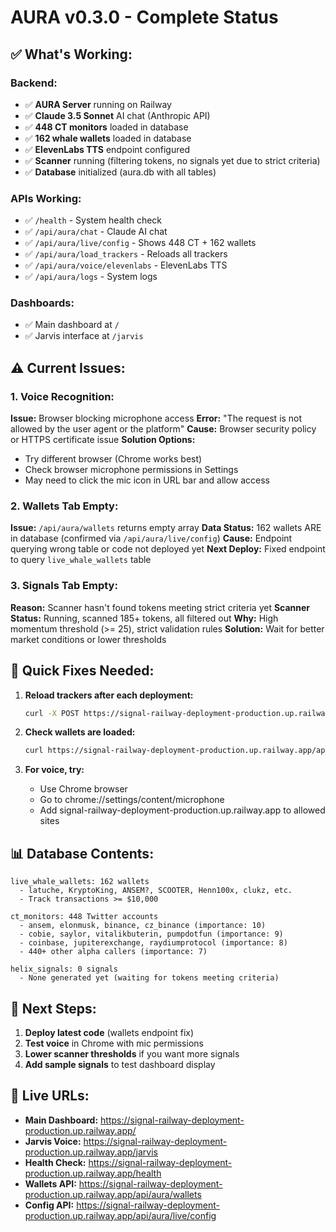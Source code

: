 # AURA v0.3.0 - Complete Status

## ✅ What's Working:

### Backend:
- ✅ **AURA Server** running on Railway
- ✅ **Claude 3.5 Sonnet** AI chat (Anthropic API)
- ✅ **448 CT monitors** loaded in database
- ✅ **162 whale wallets** loaded in database
- ✅ **ElevenLabs TTS** endpoint configured
- ✅ **Scanner** running (filtering tokens, no signals yet due to strict criteria)
- ✅ **Database** initialized (aura.db with all tables)

### APIs Working:
- ✅ `/health` - System health check
- ✅ `/api/aura/chat` - Claude AI chat
- ✅ `/api/aura/live/config` - Shows 448 CT + 162 wallets
- ✅ `/api/aura/load_trackers` - Reloads all trackers
- ✅ `/api/aura/voice/elevenlabs` - ElevenLabs TTS
- ✅ `/api/aura/logs` - System logs

### Dashboards:
- ✅ Main dashboard at `/`
- ✅ Jarvis interface at `/jarvis`

## ⚠️ Current Issues:

### 1. Voice Recognition:
**Issue:** Browser blocking microphone access
**Error:** "The request is not allowed by the user agent or the platform"
**Cause:** Browser security policy or HTTPS certificate issue
**Solution Options:**
- Try different browser (Chrome works best)
- Check browser microphone permissions in Settings
- May need to click the mic icon in URL bar and allow access

### 2. Wallets Tab Empty:
**Issue:** `/api/aura/wallets` returns empty array
**Data Status:** 162 wallets ARE in database (confirmed via `/api/aura/live/config`)
**Cause:** Endpoint querying wrong table or code not deployed yet
**Next Deploy:** Fixed endpoint to query `live_whale_wallets` table

### 3. Signals Tab Empty:
**Reason:** Scanner hasn't found tokens meeting strict criteria yet
**Scanner Status:** Running, scanned 185+ tokens, all filtered out
**Why:** High momentum threshold (>= 25), strict validation rules
**Solution:** Wait for better market conditions or lower thresholds

## 🔧 Quick Fixes Needed:

1. **Reload trackers after each deployment:**
   ```bash
   curl -X POST https://signal-railway-deployment-production.up.railway.app/api/aura/load_trackers
   ```

2. **Check wallets are loaded:**
   ```bash
   curl https://signal-railway-deployment-production.up.railway.app/api/aura/live/config
   ```

3. **For voice, try:**
   - Use Chrome browser
   - Go to chrome://settings/content/microphone
   - Add signal-railway-deployment-production.up.railway.app to allowed sites

## 📊 Database Contents:

```
live_whale_wallets: 162 wallets
  - latuche, KryptoKing, ANSEM?, SCOOTER, Henn100x, clukz, etc.
  - Track transactions >= $10,000

ct_monitors: 448 Twitter accounts
  - ansem, elonmusk, binance, cz_binance (importance: 10)
  - cobie, saylor, vitalikbuterin, pumpdotfun (importance: 9)
  - coinbase, jupiterexchange, raydiumprotocol (importance: 8)
  - 440+ other alpha callers (importance: 7)

helix_signals: 0 signals
  - None generated yet (waiting for tokens meeting criteria)
```

## 🚀 Next Steps:

1. **Deploy latest code** (wallets endpoint fix)
2. **Test voice** in Chrome with mic permissions
3. **Lower scanner thresholds** if you want more signals
4. **Add sample signals** to test dashboard display

## 🔗 Live URLs:

- **Main Dashboard:** https://signal-railway-deployment-production.up.railway.app/
- **Jarvis Voice:** https://signal-railway-deployment-production.up.railway.app/jarvis
- **Health Check:** https://signal-railway-deployment-production.up.railway.app/health
- **Wallets API:** https://signal-railway-deployment-production.up.railway.app/api/aura/wallets
- **Config API:** https://signal-railway-deployment-production.up.railway.app/api/aura/live/config
